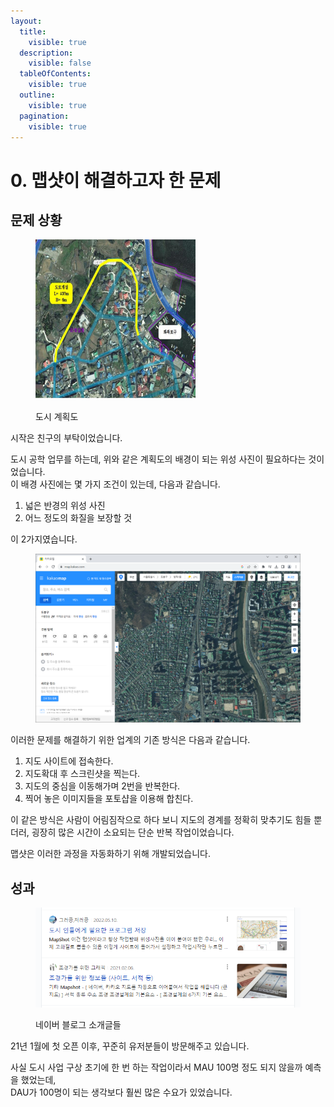 ```yaml
---
layout:
  title:
    visible: true
  description:
    visible: false
  tableOfContents:
    visible: true
  outline:
    visible: true
  pagination:
    visible: true
---
```


# 0. 맵샷이 해결하고자 한 문제

## 문제 상황

<figure><img src="../.gitbook/assets/image (1) (1) (1).png" alt=""><figcaption><p>도시 계획도</p></figcaption></figure>

&#x20;시작은 친구의 부탁이었습니다.

도시 공학 업무를 하는데, 위와 같은 계획도의 배경이 되는 위성 사진이 필요하다는 것이었습니다.\
이 배경 사진에는 몇 가지 조건이 있는데, 다음과 같습니다.

1. 넓은 반경의 위성 사진
2. 어느 정도의 화질을 보장할 것

이 2가지였습니다.

<figure><img src="../.gitbook/assets/image (2) (1).png" alt=""><figcaption></figcaption></figure>

이러한 문제를 해결하기 위한 업계의 기존 방식은 다음과 같습니다.

1. 지도 사이트에 접속한다.
2. 지도확대 후 스크린샷을 찍는다.
3. 지도의 중심을 이동해가며 2번을 반복한다.
4. 찍어 놓은 이미지들을 포토샵을 이용해 합친다.

이 같은 방식은 사람이 어림짐작으로 하다 보니 지도의 경계를 정확히 맞추기도 힘들 뿐더러, 굉장히 많은 시간이 소요되는 단순 반복 작업이었습니다.

맵샷은 이러한 과정을 자동화하기 위해 개발되었습니다.

## 성과

<figure><img src="../.gitbook/assets/image (3) (1).png" alt=""><figcaption><p>네이버 블로그 소개글들</p></figcaption></figure>

21년 1월에 첫 오픈 이후, 꾸준히 유저분들이 방문해주고 있습니다.

사실 도시 사업 구상 초기에 한 번 하는 작업이라서 MAU 100명 정도 되지 않을까 예측을 했었는데,\
DAU가 100명이 되는 생각보다 훨씬 많은 수요가 있었습니다.
